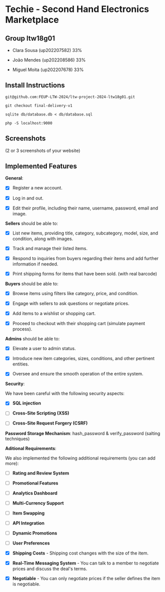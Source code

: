 # Techie - Second Hand Electronics Marketplace



## Group ltw18g01



- Clara Sousa (up202207582) 33%

- João Mendes (up202208586) 33%

- Miguel Moita (up202207678) 33%



## Install Instructions

    git@github.com:FEUP-LTW-2024/ltw-project-2024-ltw18g01.git

    git checkout final-delivery-v1

    sqlite db/database.db < db/database.sql

    php -S localhost:9000


## Screenshots



(2 or 3 screenshots of your website)



## Implemented Features



**General**:



- [X] Register a new account.

- [X] Log in and out.

- [X] Edit their profile, including their name, username, password, email and image.



**Sellers**  should be able to:



- [X] List new items, providing title, category, subcategory, model, size, and condition, along with images.

- [X] Track and manage their listed items.

- [X] Respond to inquiries from buyers regarding their items and add further information if needed.

- [X] Print shipping forms for items that have been sold. (with real barcode)



**Buyers**  should be able to:



- [X] Browse items using filters like category, price, and condition.

- [X] Engage with sellers to ask questions or negotiate prices.

- [X] Add items to a wishlist or shopping cart.

- [X] Proceed to checkout with their shopping cart (simulate payment process).



**Admins**  should be able to:



- [X] Elevate a user to admin status.

- [X] Introduce new item categories, sizes, conditions, and other pertinent entities.

- [X] Oversee and ensure the smooth operation of the entire system.



**Security**:

We have been careful with the following security aspects:



- [X] **SQL injection**

- [ ] **Cross-Site Scripting (XSS)**

- [ ] **Cross-Site Request Forgery (CSRF)**



**Password Storage Mechanism**: hash_password & verify_password (salting techniques)



**Aditional Requirements**:



We also implemented the following additional requirements (you can add more):



- [ ] **Rating and Review System**

- [ ] **Promotional Features**

- [ ] **Analytics Dashboard**

- [ ] **Multi-Currency Support**

- [ ] **Item Swapping**

- [ ] **API Integration**

- [ ] **Dynamic Promotions**

- [ ] **User Preferences**

- [X] **Shipping Costs** - Shipping cost changes with the size of the item.

- [X] **Real-Time Messaging System** - You can talk to a member to negotiate prices and discuss the deal's terms.

- [X] **Negotiable** - You can only negotiate prices if the seller defines the item is negotiable.
